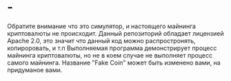 # -
Обратите внимание что это симулятор, и настоящего майнинга криптовалюты не происходит.
Данный репозиторий обладает лицензией Apache 2.0, это значит что данный код можно распростронять, копироровать, и т.п
Выполняемая программа демонстрирует процесс майнинга криптовалюты, но не в коем случае не выполняет процесс самого майнинга.
Название "Fake Coin" может быть изменено вами, на придуманое вами.
